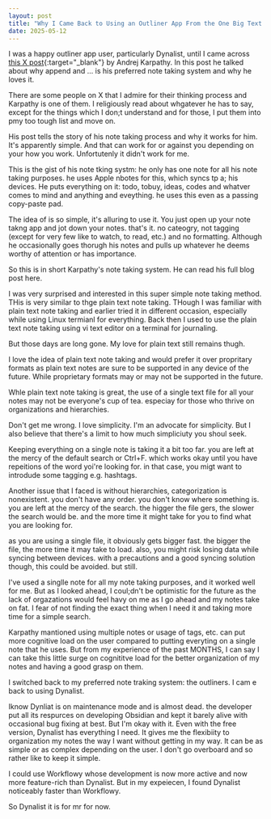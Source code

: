 ```yaml
---
layout: post
title: "Why I Came Back to Using an Outliner App From the One Big Text File (OBTF)"
date: 2025-05-12
---
```


I was a happy outliner app user, particularly Dynalist, until I came across [this X post](https://x.com/karpathy/status/1902503836067229803){:target="_blank"} by Andrej Karpathy. In this post he talked about why append and ... is his preferred note taking system and why he loves it. 

There are some people on X that I admire for their thinking process and Karpathy is one of them. I religiously read about whgatever he has to say, except for the things which I don;t understand and for those, I put them into pmy too tough list and move on. 

His post tells the story of his note taking process and why it works for him. It's apparently simple. And that can work for or against you depending on your how you work. Unfortutenly it didn't work for me. 

This is the gist of his note tking systm: he only has one note for all his note taking purposes. he uses Apple nbotes for this, which syncs tp a; his devices. He puts everything on it: todo, tobuy, ideas, codes and whatver comes to mind and anything and eveything. he uses this even as a passing copy-paste pad. 

The idea of is so simple, it's alluring to use it. You just open up your note takng app and jot down your notes. that's it. no cateogry, not tagging (except for very few like to watch, to read, etc.) and no formatting. Although he occasionally goes thorugh his notes and pulls up whatever he deems worthy of attention or has importance. 

So this is in short Karpathy's note taking system. He can read his full blog post here.

I was very surprised and interested in this super simple note taking method. THis is very similar to thge plain text note taking. THough I was familiar with plain text note taking and earlier tried it in different occasion, especially while using Linux termianl for everything. Back then I used to use the plain text note taking using vi text editor on a terminal for journaling.

But those days are long gone. My love for plain text still remains thugh. 

I love the idea of plain text note taking and would prefer it over propritary formats as plain text notes are sure to be supported in any device of the future. While proprietary formats may or may not be supported in the future.

Whle plain text note taking is great, the use of a single text file for all your notes may not be everyone's cup of tea. especiay for those who thrive on organizations and hierarchies.

Don't get me wrong. I love simplicity. I'm an advocate for simplicity. But I also believe that there's a limit to how much simpliciuty you shoul seek. 

Keeping everything on a single note is taking it a bit too far. you are left at the mercy of the default search or Ctrl+F. which works okay until you have repeitions of the word yoi're looking for. in that case, you migt want to introdude some tagging e.g. hashtags. 

Another issue that I faced is without hierarchies, categorization is nonexistent. you don't have any order. you don't know where something is. you are left at the mercy of the search. the higger the file gers, the slower the search would be. and the more time it might take for you to find what you are looking for.

as you are using a single file, it obviously gets bigger fast. the bigger the file, the more time it may take to load. also, you might risk losing data while syncing between devices. with a precautions and a good syncing solution though, this could be avoided. but still.

I've used a singlle note for all my note taking purposes, and it worked well for me. But as I looked ahead, I coul;dn't be optimistic for the future as the lack of orgazations would feel havy on me as I go ahead and my notes take on fat. I fear of not finding the exact thing when I need it and taking more time for a simple search.

Karpathy mantioned using multiple notes or usage of tags, etc. can put more cognitive load on the user compared to putting everyting on a single note that he uses. But from my experience of the past MONTHS, I can say I can take this little surge on cognititve load for the better organization of my notes and having a good grasp on them.

I switched back to my preferred note traking system: the outliners. I cam e back to using Dynalist. 

Iknow Dynliat is on maintenance mode and is almost dead. the developer put all its respurces on developing Obsidian and kept it barely alive with occasional bug fixing at best. But I'm okay with it. Even with the free version, Dynalist has everything I need. It gives me the flexibiity to organization my notes the way I want without getting in my way. It can be as simple or as complex depending on the user. I don't go overboard and so rather like to keep it simple.

I could use Workflowy whose development is now more active and now more feature-rich than Dynalist. But in my expeiecen, I found Dynalist noticeably faster than Workflowy. 

So Dynalist it is for mr for now.